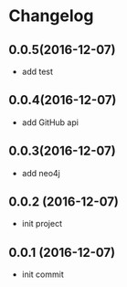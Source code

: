 # Changelog

## 0.0.5(2016-12-07)

* add test

## 0.0.4(2016-12-07)

* add GitHub api

## 0.0.3(2016-12-07)

* add neo4j

## 0.0.2 (2016-12-07)

* init project

## 0.0.1 (2016-12-07)

* init commit
